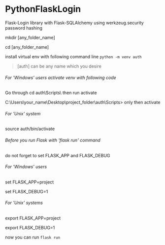 # PythonFlaskLogin
Flask-Login library with Flask-SQLAlchemy using werkzeug.security password hashing

<p> mkdir [any_folder_name] </p>
<p> cd [any_folder_name] </p>

install virtual env with following command line
```python -m venv auth```  <blockquote> [auth] can be any name which you desire </blockquote>

###### For 'Windows' users activate venv with following code
<p> Go through cd auth\Scripts\ then run activate </p>
<p> C:\Users\your_name\Desktop\project_folder\auth\Scripts> only then activate </p>

###### For 'Unix' system
source auth/bin/activate

###### Before you run Flask with 'flask run' command
do not forget to set FLASK_APP and FLASK_DEBUG 

###### For 'Windows' users
<p> set FLASK_APP=project </p>
<p> set FLASK_DEBUG=1 </p>

###### For 'Unix' systems
<p> export FLASK_APP=project </p>
<p> export FLASK_DEBUG=1 </p>

now you can run 
```flask run```
